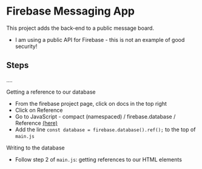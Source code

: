 # Firebase Messaging App
This project adds the back-end to a public message board. 
- I am using a public API for Firebase - this is not an example of good security!

## Steps
....

Getting a reference to our database
- From the firebase project page, click on docs in the top right
- Click on Reference
- Go to JavaScript - compact (namespaced) / firebase.database / Reference [(here)](https://firebase.google.com/docs/reference/js/v8/firebase.database.Reference?hl=en&authuser=0)
- Add the line `const database = firebase.database().ref();` to the top of `main.js`

Writing to the database
- Follow step 2 of `main.js`: getting references to our HTML elements